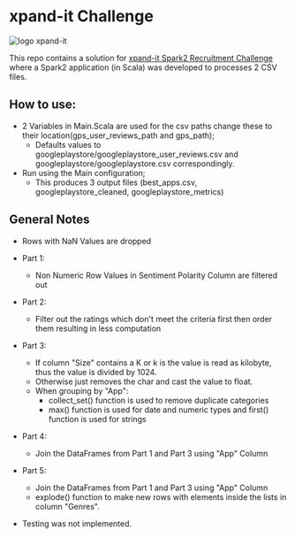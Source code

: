 # xpand-it Challenge
![logo xpand-it](https://www.xpand-it.com/wp-content/uploads/2016/10/LogoXpandIT-2016.png)

This repo contains a solution for [xpand-it Spark2 Recruitment Challenge](https://github.com/bdu-xpand-it/BDU-Recruitment-Challenges/wiki/Spark-2-Recruitment-Challenge) where a Spark2 application (in Scala) was developed to processes 2 CSV files.



## How to use:

- 2 Variables in Main.Scala are used for the csv paths change these to their location(gps_user_reviews_path and gps_path);
  - Defaults values to googleplaystore/googleplaystore_user_reviews.csv and googleplaystore/googleplaystore.csv correspondingly.
- Run using the Main configuration;
  - This produces 3 output files (best_apps.csv, googleplaystore_cleaned, googleplaystore_metrics)
  
## General Notes

- Rows with NaN Values are dropped
- Part 1:
  - Non Numeric Row Values in Sentiment Polarity Column are filtered out
- Part 2:
  - Filter out the ratings which don't meet the criteria first then order them resulting in less computation
- Part 3:
  - If column "Size" contains a K or k is the value is read as kilobyte, thus the value is divided by 1024.
  - Otherwise just removes the char and cast the value to float.
  - When grouping by "App":
    - collect_set() function is used to remove duplicate categories
    - max() function is used for date and numeric types and first() function is used for strings
- Part 4:
  - Join the DataFrames from Part 1 and Part 3 using "App" Column
 
- Part 5:
  - Join the DataFrames from Part 1 and Part 3 using "App" Column
  - explode() function to make new rows with elements inside the lists in column "Genres".
  
- Testing was not implemented.
  
